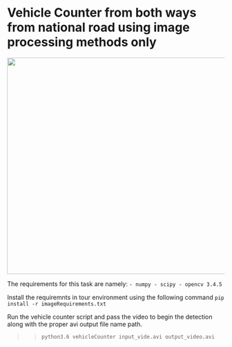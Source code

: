 # Vehicle Counter from both ways from national road using image processing methods only

<img src="images/image_1.png" width="700" height="500">

The requirements for this task are namely:
    ` - numpy
      - scipy
      - opencv 3.4.5
    `

Install the requiremnts in tour environment using the following command
    `pip install -r imageRequirements.txt`

Run the vehicle counter script and pass the video to begin the detection
along with the proper avi output file name path.


>> `python3.6 vehicleCounter input_vide.avi output_video.avi`


